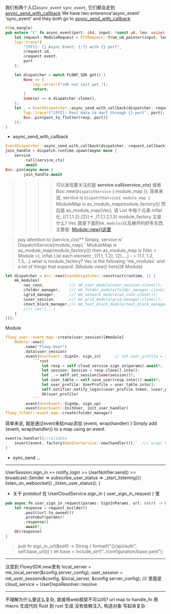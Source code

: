 我们有两个入口`async_event` `sync_event`, 它们都会走到[async_send_with_callback](#async_send_with_callback)
We have two enterence'async_event' 'sync_event' and they both go to [async_send_with_callback](#async_send_with_callback)
```rs
#[no_mangle]
pub extern "C" fn async_event(port: i64, input: *const u8, len: usize) {
    let request: ModuleRequest = FFIRequest::from_u8_pointer(input, len).into();
    log::trace!(
        "[FFI]: {} Async Event: {:?} with {} port",
        &request.id,
        &request.event,
        port
    );

    let dispatcher = match FLOWY_SDK.get() {
        None => {
            log::error!("sdk not init yet.");
            return;
        }
        Some(e) => e.dispatcher.clone(),
    };
    let _ = EventDispatcher::async_send_with_callback(dispatcher, request, move |resp: EventResponse| { ////<<<<<<<<<<<<>>>>>>>>>>>>
        log::trace!("[FFI]: Post data to dart through {} port", port);
        Box::pin(post_to_flutter(resp, port))
    });
}
```
<span id="async_send_with_callback"></span>
* async_send_with_callback

```rs
EventDispatcher::async_send_with_callback(dispatcher, request,callback)
join_handle = dispatch.runtime.spawn(async move {
    service
        .call(service_ctx)
        .await
Box::pin(async move {
        join_handle.await
```
>>>>  可以发现要关注的是 **service.call(service_ctx)**  或者  Box::new(`DispatchService` { module_map }); 
> 简单来说, service is `DispatchService{ module_map }`
> ModuleMap is as_module_map(module_factory())
> 然后是 as_module_map(Vec<Module>), 请 List 中每个元素 inflat化, [{1.1,1.2},{2}]-> ,{1.1,1.2,1.3}
> module_factory 又是什么?  Vec<Module>  就是下面的`mk_modules`以及展开的好多东西. 主要是: [Module::new()这里](#module)

> pay attention to (service_ctx)**
> Simply, service is' DispatchService{module_map} '
> ModuleMap is as_module_map(module_factory())
> then as_module_map is (Vec < Module >), inflat List each element , [{1.1, 1.2}, {2},...] - > {1.1, 1.2, 1.3,...}
> what is module_factory? Vec<Module> is the following 'mk_modules' and a lot of things that expand. [Module::new() here](# Module)


```rust
let dispatcher = Arc::new(EventDispatcher::construct(runtime, || {
    mk_modules(
        &ws_conn,           /// mk_user_module(user_session.clone());       //参数:/// ws_conn) = mk_local_server(&config.server_config);
        &folder_manager,    /// mk_folder_module(folder_manager.clone());   //参数:/// FolderDepsResolver::resolve(
        &grid_manager,      /// mk_network_module(ws_conn.clone());         //参数:/// GridDepsResolver::resolve(ws_conn.clone(), user_session.clone());
        &user_session,      /// mk_grid_module(grid_manager.clone());       //参数:/// user_session = mk_user_session(&config, &local_server, &config.server_config);
        &text_block_manager,/// mk_text_block_module(text_block_manager.clone()); //参数:/// text_block_manager = TextBlockDepsResolver::resolve(
        //// vec![...]
    )
}));
```
<span id="module">Module</span>

```rs
flowy_user::event_map::create(user_session)[#module]
    Module::new()
        .name("Flowy-User")
        .data(user_session)
        .event(UserEvent::SignIn, sign_in)      // let user_profile = session.sign_in(params).await?;
            ```rust
                let resp = self.cloud_service.sign_in(params).await?;
                let session: Session = resp.clone().into();
                let _ = self.set_session(Some(session))?;
                let user_table = self.save_user(resp.into()).await?;
                let user_profile: UserProfile = user_table.into();
                self.notifier.notify_login(&user_profile.token, &user_profile.id);
                Ok(user_profile)
            ```
        .event(UserEvent::SignUp, sign_up)
        .event(UserEvent::InitUser, init_user_handler)
flowy_folder::event_map::create(folder_manager)

```

简单来说, 就是通过event来给map添加 {event, wrap(handler) }
Simply add {event, wrap(handler)} to a map using an event.

```rs
event(e,handler){//validate
    insert(event, factory(HandlerService::new(handler)));`  /// wrap(`handler`)
}
```
* sync_send
...

----
UserSession.sign_in >> notify_login >> UserNotifier.send() >> broadcast::Sender<UserStatus> 
=> subscribe_user_status
=> _start_listening(){
    listen_on_websocket()
    _listen_user_status(); 
}

* 关于 protobuf
在 UserCloudService.sign_in { user_sign_in_request } 里
```rs
pub async fn user_sign_in_request(params: SignInParams, url: &str) -> Result<SignInResponse, ServerError> {
    let response = request_builder()
        .post(&url.to_owned())
        .protobuf(params)?
        .response()
        .await?;
    Ok(response)
}
```

> pub fn sign_in_url(&self) -> String {
>   format!("{}/api/auth", self.base_url())
> }
> let base = include_str!("../configuration/base.yaml");
----
注意到 FlowySDK.new里有
local_server = mk_local_server(&config.server_config);
user_session = mk_user_session(&config, &local_server, &config.server_config);  /// 里面是 
    cloud_service = UserDepsResolver::resolve

----


不理解为什么要这么复杂, 直接用web框架不可以吗?
url map to handle_fn
用 macro 生成代码 Rust 到 rust 生成
没有依赖注入, 构造对象 写起来复杂



